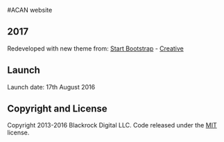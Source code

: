 #ACAN website
## 2017

Redeveloped with new theme from:
[Start Bootstrap](http://startbootstrap.com/) - [Creative](http://startbootstrap.com/template-overviews/creative/)


## Launch
Launch date: 17th August 2016

## Copyright and License

Copyright 2013-2016 Blackrock Digital LLC. Code released under the [MIT](https://github.com/BlackrockDigital/startbootstrap-creative/blob/gh-pages/LICENSE) license.
